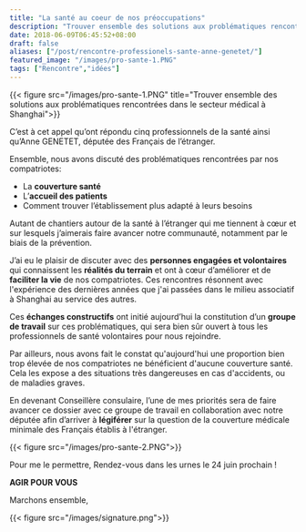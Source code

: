 ```yaml
---
title: "La santé au coeur de nos préoccupations"
description: "Trouver ensemble des solutions aux problématiques rencontrées dans le secteur médical à Shanghai"
date: 2018-06-09T06:45:52+08:00
draft: false
aliases: ["/post/rencontre-professionels-sante-anne-genetet/"]
featured_image: "/images/pro-sante-1.PNG"
tags: ["Rencontre","idées"]
---
```


{{< figure src="/images/pro-sante-1.PNG" title="Trouver ensemble des solutions aux problématiques rencontrées dans le secteur médical à Shanghai">}}


C’est à cet appel qu’ont répondu cinq professionnels de la santé ainsi qu’Anne GENETET, députée des Français de l’étranger.

Ensemble, nous avons discuté des problématiques rencontrées par nos compatriotes:

-	La **couverture santé**
-	L’**accueil des patients**
-	Comment trouver l’établissement plus adapté à leurs besoins 


 Autant de chantiers autour de la santé à l’étranger qui me tiennent à cœur et sur lesquels j’aimerais faire avancer notre communauté, notamment par le biais de la prévention. 

J’ai eu le plaisir de discuter avec des **personnes engagées et volontaires** qui connaissent les **réalités du terrain** et ont à cœur d’améliorer et de **faciliter la vie** de nos compatriotes. Ces rencontres résonnent avec l'expérience des dernières années que j'ai passées dans le milieu associatif à Shanghai au service des autres. 

Ces **échanges constructifs** ont initié aujourd’hui la constitution d’un **groupe de travail** sur ces problématiques, qui sera bien sûr ouvert à tous les professionnels de santé volontaires pour nous rejoindre.

Par ailleurs, nous avons fait le constat qu'aujourd'hui une proportion bien trop élevée de nos compatriotes ne bénéficient d'aucune couverture santé. Cela les expose a des situations très dangereuses en cas d'accidents, ou de maladies graves. 

En devenant Conseillère consulaire, l’une de mes priorités sera de faire avancer ce dossier avec ce groupe de travail en collaboration avec notre députée afin d’arriver à **légiférer** sur la question de la couverture médicale minimale des Français établis à l'étranger.
 
{{< figure src="/images/pro-sante-2.PNG">}}

Pour me le permettre, 
Rendez-vous dans les urnes le 24 juin prochain ! 

**AGIR POUR VOUS**

Marchons ensemble, 

{{< figure src="/images/signature.png">}}